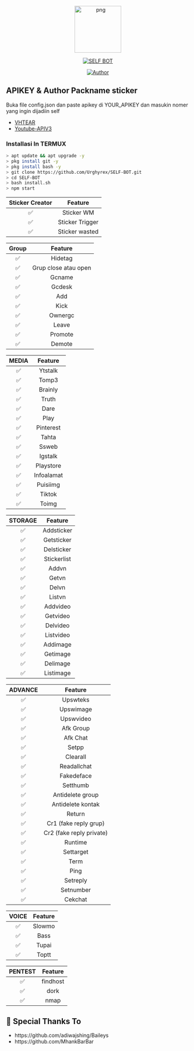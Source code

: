 <p align="center">
<img src="https://f.top4top.io/p_1895sgjc40.png" alt="png" width="128" height="128"/>
</p>
<p align="center">
<a href="#"><img title="SELF BOT" src="https://img.shields.io/badge/SELF BOT-green?colorA=%23ff0000&colorB=%23017e40&style=for-the-badge"></a>
</p>
<p align="center">
<a href="https://github.com/Urghyrex"><img title="Author" src="https://img.shields.io/badge/Author-Urghyrex-red.svg?style=for-the-badge&logo=github"></a>
</p>

## APIKEY & Author Packname sticker

Buka file config.json dan paste apikey di YOUR_APIKEY dan masukin nomer yang ingin dijadiin self

- [VHTEAR](https://api.vhtear.com)
- [Youtube-APIV3](https://www.youtube.com/watch?v=TE66McLMMEw)

### Installasi In TERMUX

```bash
> apt update && apt upgrade -y
> pkg install git -y
> pkg install bash -y
> git clone https://github.com/Urghyrex/SELF-BOT.git
> cd SELF-BOT
> bash install.sh
> npm start
```

| Sticker Creator |     Feature     |
| :-------------: | :-------------: |
|       ✅        |   Sticker WM    |
|       ✅        | Sticker Trigger |
|       ✅        | Sticker wasted  |

| Group |       Feature        |
| :---: | :------------------: |
|  ✅   |       Hidetag        |
|  ✅   | Grup close atau open |
|  ✅   |        Gcname        |
|  ✅   |        Gcdesk        |
|  ✅   |         Add          |
|  ✅   |         Kick         |
|  ✅   |       Ownergc        |
|  ✅   |        Leave         |
|  ✅   |       Promote        |
|  ✅   |        Demote        |

| MEDIA |  Feature   |
| :---: | :--------: |
|  ✅   |  Ytstalk   |
|  ✅   |   Tomp3    |
|  ✅   |  Brainly   |
|  ✅   |   Truth    |
|  ✅   |    Dare    |
|  ✅   |    Play    |
|  ✅   | Pinterest  |
|  ✅   |   Tahta    |
|  ✅   |   Ssweb    |
|  ✅   |  Igstalk   |
|  ✅   | Playstore  |
|  ✅   | Infoalamat |
|  ✅   |  Puisiimg  |
|  ✅   |   Tiktok   |
|  ✅   |   Toimg    |

| STORAGE |   Feature   |
| :-----: | :---------: |
|   ✅    | Addsticker  |
|   ✅    | Getsticker  |
|   ✅    | Delsticker  |
|   ✅    | Stickerlist |
|   ✅    |    Addvn    |
|   ✅    |    Getvn    |
|   ✅    |    Delvn    |
|   ✅    |   Listvn    |
|   ✅    |  Addvideo   |
|   ✅    |  Getvideo   |
|   ✅    |  Delvideo   |
|   ✅    |  Listvideo  |
|   ✅    |  Addimage   |
|   ✅    |  Getimage   |
|   ✅    |  Delimage   |
|   ✅    |  Listimage  |

| ADVANCE |         Feature          |
| :-----: | :----------------------: |
|   ✅    |         Upswteks         |
|   ✅    |        Upswimage         |
|   ✅    |        Upswvideo         |
|   ✅    |        Afk Group         |
|   ✅    |         Afk Chat         |
|   ✅    |          Setpp           |
|   ✅    |         Clearall         |
|   ✅    |       Readallchat        |
|   ✅    |        Fakedeface        |
|   ✅    |         Setthumb         |
|   ✅    |     Antidelete group     |
|   ✅    |    Antidelete kontak     |
|   ✅    |          Return          |
|   ✅    |  Cr1 (fake reply grup)   |
|   ✅    | Cr2 (fake reply private) |
|   ✅    |         Runtime          |
|   ✅    |        Settarget         |
|   ✅    |           Term           |
|   ✅    |           Ping           |
|   ✅    |         Setreply         |
|   ✅    |        Setnumber         |
|   ✅    |         Cekchat          |

| VOICE | Feature |
| :---: | :-----: |
|  ✅   | Slowmo  |
|  ✅   |  Bass   |
|  ✅   |  Tupai  |
|  ✅   |  Toptt  |

| PENTEST | Feature  |
| :-----: | :------: |
|   ✅    | findhost |
|   ✅    |   dork   |
|   ✅    |   nmap   |

## 🙏 Special Thanks To

<ul>
<li>https://github.com/adiwajshing/Baileys<br>
<li>https://github.com/MhankBarBar<br>
</li>

